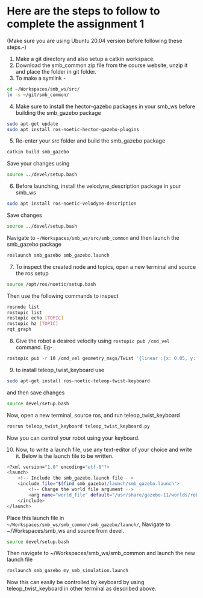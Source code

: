 # Here are the steps to follow to complete the assignment 1
(Make sure you are using Ubuntu 20.04 version before following these steps.-)
1) Make a git directory and also setup a catkin workspace.
2) Download the smb_common zip file from the course website, unzip it and place the folder in git folder.
3) To make a symlink -
```bash
cd ~/Workspaces/smb_ws/src/
ln -s ~/git/smb_common/
```
4) Make sure to install the hector-gazebo packages in your smb_ws before building the smb_gazebo package
```bash
sudo apt-get update
sudo apt install ros-noetic-hector-gazebo-plugins
```
5) Re-enter your src folder and build the smb_gazebo package
```bash
catkin build smb_gazebo
```
Save your changes using
```bash
source ../devel/setup.bash
```
6) Before launching, install the velodyne_description package in your smb_ws
```bash
sudo apt install ros-noetic-velodyne-description
```
Save changes
```bash
source ../devel/setup.bash
```
Navigate to `~/Workspaces/smb_ws/src/smb_common` and then launch the smb_gazebo package
```bash
roslaunch smb_gazebo smb_gazebo.launch
```
7) To inspect the created node and topics, open a new terminal and source the ros setup
```bash
source /opt/ros/noetic/setup.bash
```
Then use the following commands to inspect
```bash
rosnode list
rostopic list
rostopic echo [TOPIC]
rostopic hz [TOPIC]
rqt_graph
```
8) Give the robot a desired velocity using `rostopic pub /cmd_vel` command. Eg-
```bash
rostopic pub -r 10 /cmd_vel geometry_msgs/Twist '{linear :{x: 0.05, y: 0, z: 0}, angular :{x: 0, y: 0, z: 0}}'
```
9) to install teleop_twist_keyboard use
```bash
sudo apt-get install ros-noetic-teleop-twist-keyboard
```
and then save changes 
```bash
source devel/setup.bash
```
Now, open a new terminal, source ros, and run teleop_twist_keyboard
```bash
rosrun teleop_twist_keyboard teleop_twist_keyboard.py
```
Now you can control your robot using your keyboard.

10) Now, to write a launch file, use any text-editor of your choice and write it. Below is the launch file to be written.
```bash
<?xml version="1.0" encoding="utf-8"?>
<launch>
    <!-- Include the smb_gazebo.launch file -->
    <include file="$(find smb_gazebo)/launch/smb_gazebo.launch">
        <!-- Change the world file argument -->
        <arg name="world_file" default="/usr/share/gazebo-11/worlds/robocup14_spl_field.world"/>
    </include>
</launch>
```
Place this launch file in `~/Workspaces/smb_ws/smb_common/smb_gazebo/launch/`, Navigate to ~/Workspaces/smb_ws and source from devel.
```bash
source devel/setup.bash
```

Then navigate to ~/Workspaces/smb_ws/smb_common and launch the new launch file
```bash
roslaunch smb_gazebo my_smb_simulation.launch
```
Now this can easily be controlled by keyboard by using teleop_twist_keyboard in other terminal as described above.